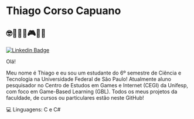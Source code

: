 # Thiago Corso Capuano
## 🤓👩‍💻👾🎮🍣🎾
[![Linkedin Badge](https://img.shields.io/badge/-LinkedIn-blue?style=flat-square&logo=Linkedin&logoColor=white&link=https://www.linkedin.com/in/geisse-costa/)](https://www.linkedin.com/in/thiago-corso-capuano/)

Olá!

Meu nome é Thiago e eu sou um estudante do 6º semestre de Ciência e Tecnologia na Universidade Federal de São Paulo!
Atualmente aluno pesquisador no Centro de Estudos em Games e Internet (CEGI) da Unifesp, com foco em Game-Based Learning (GBL).
Todos os meus projetos da faculdade, de cursos ou particulares estão neste GitHub!

💻 Linguagens: C e C#
